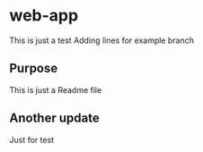 # web-app

This is just a test
Adding lines for example branch
## Purpose

This is just a Readme file
## Another update
Just for test
